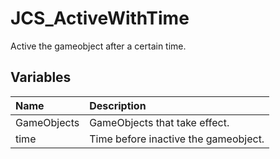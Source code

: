 # JCS_ActiveWithTime

Active the gameobject after a certain time.

## Variables

| Name        | Description                          |
|:------------|:-------------------------------------|
| GameObjects | GameObjects that take effect.        |
| time        | Time before inactive the gameobject. |
